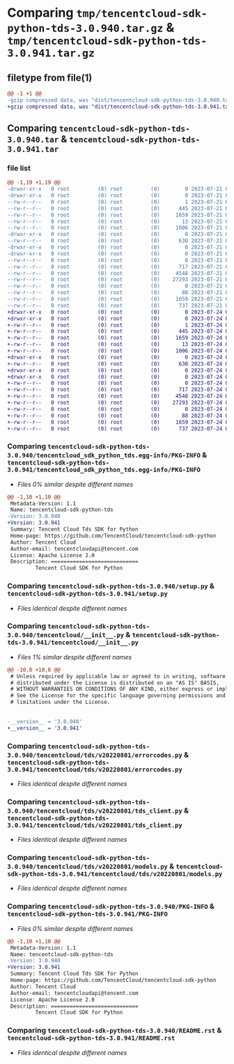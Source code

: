 # Comparing `tmp/tencentcloud-sdk-python-tds-3.0.940.tar.gz` & `tmp/tencentcloud-sdk-python-tds-3.0.941.tar.gz`

## filetype from file(1)

```diff
@@ -1 +1 @@
-gzip compressed data, was "dist/tencentcloud-sdk-python-tds-3.0.940.tar", last modified: Fri Jul 21 00:50:56 2023, max compression
+gzip compressed data, was "dist/tencentcloud-sdk-python-tds-3.0.941.tar", last modified: Mon Jul 24 00:45:31 2023, max compression
```

## Comparing `tencentcloud-sdk-python-tds-3.0.940.tar` & `tencentcloud-sdk-python-tds-3.0.941.tar`

### file list

```diff
@@ -1,19 +1,19 @@
-drwxr-xr-x   0 root         (0) root         (0)        0 2023-07-21 00:50:56.000000 tencentcloud-sdk-python-tds-3.0.940/
-drwxr-xr-x   0 root         (0) root         (0)        0 2023-07-21 00:50:56.000000 tencentcloud-sdk-python-tds-3.0.940/tencentcloud_sdk_python_tds.egg-info/
--rw-r--r--   0 root         (0) root         (0)        1 2023-07-21 00:50:56.000000 tencentcloud-sdk-python-tds-3.0.940/tencentcloud_sdk_python_tds.egg-info/dependency_links.txt
--rw-r--r--   0 root         (0) root         (0)      445 2023-07-21 00:50:56.000000 tencentcloud-sdk-python-tds-3.0.940/tencentcloud_sdk_python_tds.egg-info/SOURCES.txt
--rw-r--r--   0 root         (0) root         (0)     1659 2023-07-21 00:50:56.000000 tencentcloud-sdk-python-tds-3.0.940/tencentcloud_sdk_python_tds.egg-info/PKG-INFO
--rw-r--r--   0 root         (0) root         (0)       13 2023-07-21 00:50:56.000000 tencentcloud-sdk-python-tds-3.0.940/tencentcloud_sdk_python_tds.egg-info/top_level.txt
--rw-r--r--   0 root         (0) root         (0)     1006 2023-07-21 00:50:56.000000 tencentcloud-sdk-python-tds-3.0.940/setup.py
-drwxr-xr-x   0 root         (0) root         (0)        0 2023-07-21 00:50:56.000000 tencentcloud-sdk-python-tds-3.0.940/tencentcloud/
--rw-r--r--   0 root         (0) root         (0)      630 2023-07-21 00:50:56.000000 tencentcloud-sdk-python-tds-3.0.940/tencentcloud/__init__.py
-drwxr-xr-x   0 root         (0) root         (0)        0 2023-07-21 00:50:56.000000 tencentcloud-sdk-python-tds-3.0.940/tencentcloud/tds/
-drwxr-xr-x   0 root         (0) root         (0)        0 2023-07-21 00:50:56.000000 tencentcloud-sdk-python-tds-3.0.940/tencentcloud/tds/v20220801/
--rw-r--r--   0 root         (0) root         (0)        0 2023-07-21 00:50:56.000000 tencentcloud-sdk-python-tds-3.0.940/tencentcloud/tds/v20220801/__init__.py
--rw-r--r--   0 root         (0) root         (0)      717 2023-07-21 00:50:56.000000 tencentcloud-sdk-python-tds-3.0.940/tencentcloud/tds/v20220801/errorcodes.py
--rw-r--r--   0 root         (0) root         (0)     4548 2023-07-21 00:50:56.000000 tencentcloud-sdk-python-tds-3.0.940/tencentcloud/tds/v20220801/tds_client.py
--rw-r--r--   0 root         (0) root         (0)    27293 2023-07-21 00:50:56.000000 tencentcloud-sdk-python-tds-3.0.940/tencentcloud/tds/v20220801/models.py
--rw-r--r--   0 root         (0) root         (0)        0 2023-07-21 00:50:56.000000 tencentcloud-sdk-python-tds-3.0.940/tencentcloud/tds/__init__.py
--rw-r--r--   0 root         (0) root         (0)       88 2023-07-21 00:50:56.000000 tencentcloud-sdk-python-tds-3.0.940/setup.cfg
--rw-r--r--   0 root         (0) root         (0)     1659 2023-07-21 00:50:56.000000 tencentcloud-sdk-python-tds-3.0.940/PKG-INFO
--rw-r--r--   0 root         (0) root         (0)      737 2023-07-21 00:50:56.000000 tencentcloud-sdk-python-tds-3.0.940/README.rst
+drwxr-xr-x   0 root         (0) root         (0)        0 2023-07-24 00:45:31.000000 tencentcloud-sdk-python-tds-3.0.941/
+drwxr-xr-x   0 root         (0) root         (0)        0 2023-07-24 00:45:31.000000 tencentcloud-sdk-python-tds-3.0.941/tencentcloud_sdk_python_tds.egg-info/
+-rw-r--r--   0 root         (0) root         (0)        1 2023-07-24 00:45:31.000000 tencentcloud-sdk-python-tds-3.0.941/tencentcloud_sdk_python_tds.egg-info/dependency_links.txt
+-rw-r--r--   0 root         (0) root         (0)      445 2023-07-24 00:45:31.000000 tencentcloud-sdk-python-tds-3.0.941/tencentcloud_sdk_python_tds.egg-info/SOURCES.txt
+-rw-r--r--   0 root         (0) root         (0)     1659 2023-07-24 00:45:31.000000 tencentcloud-sdk-python-tds-3.0.941/tencentcloud_sdk_python_tds.egg-info/PKG-INFO
+-rw-r--r--   0 root         (0) root         (0)       13 2023-07-24 00:45:31.000000 tencentcloud-sdk-python-tds-3.0.941/tencentcloud_sdk_python_tds.egg-info/top_level.txt
+-rw-r--r--   0 root         (0) root         (0)     1006 2023-07-24 00:45:31.000000 tencentcloud-sdk-python-tds-3.0.941/setup.py
+drwxr-xr-x   0 root         (0) root         (0)        0 2023-07-24 00:45:31.000000 tencentcloud-sdk-python-tds-3.0.941/tencentcloud/
+-rw-r--r--   0 root         (0) root         (0)      630 2023-07-24 00:45:31.000000 tencentcloud-sdk-python-tds-3.0.941/tencentcloud/__init__.py
+drwxr-xr-x   0 root         (0) root         (0)        0 2023-07-24 00:45:31.000000 tencentcloud-sdk-python-tds-3.0.941/tencentcloud/tds/
+drwxr-xr-x   0 root         (0) root         (0)        0 2023-07-24 00:45:31.000000 tencentcloud-sdk-python-tds-3.0.941/tencentcloud/tds/v20220801/
+-rw-r--r--   0 root         (0) root         (0)        0 2023-07-24 00:45:31.000000 tencentcloud-sdk-python-tds-3.0.941/tencentcloud/tds/v20220801/__init__.py
+-rw-r--r--   0 root         (0) root         (0)      717 2023-07-24 00:45:31.000000 tencentcloud-sdk-python-tds-3.0.941/tencentcloud/tds/v20220801/errorcodes.py
+-rw-r--r--   0 root         (0) root         (0)     4548 2023-07-24 00:45:31.000000 tencentcloud-sdk-python-tds-3.0.941/tencentcloud/tds/v20220801/tds_client.py
+-rw-r--r--   0 root         (0) root         (0)    27293 2023-07-24 00:45:31.000000 tencentcloud-sdk-python-tds-3.0.941/tencentcloud/tds/v20220801/models.py
+-rw-r--r--   0 root         (0) root         (0)        0 2023-07-24 00:45:31.000000 tencentcloud-sdk-python-tds-3.0.941/tencentcloud/tds/__init__.py
+-rw-r--r--   0 root         (0) root         (0)       88 2023-07-24 00:45:31.000000 tencentcloud-sdk-python-tds-3.0.941/setup.cfg
+-rw-r--r--   0 root         (0) root         (0)     1659 2023-07-24 00:45:31.000000 tencentcloud-sdk-python-tds-3.0.941/PKG-INFO
+-rw-r--r--   0 root         (0) root         (0)      737 2023-07-24 00:45:31.000000 tencentcloud-sdk-python-tds-3.0.941/README.rst
```

### Comparing `tencentcloud-sdk-python-tds-3.0.940/tencentcloud_sdk_python_tds.egg-info/PKG-INFO` & `tencentcloud-sdk-python-tds-3.0.941/tencentcloud_sdk_python_tds.egg-info/PKG-INFO`

 * *Files 0% similar despite different names*

```diff
@@ -1,10 +1,10 @@
 Metadata-Version: 1.1
 Name: tencentcloud-sdk-python-tds
-Version: 3.0.940
+Version: 3.0.941
 Summary: Tencent Cloud Tds SDK for Python
 Home-page: https://github.com/TencentCloud/tencentcloud-sdk-python
 Author: Tencent Cloud
 Author-email: tencentcloudapi@tencent.com
 License: Apache License 2.0
 Description: ============================
         Tencent Cloud SDK for Python
```

### Comparing `tencentcloud-sdk-python-tds-3.0.940/setup.py` & `tencentcloud-sdk-python-tds-3.0.941/setup.py`

 * *Files identical despite different names*

### Comparing `tencentcloud-sdk-python-tds-3.0.940/tencentcloud/__init__.py` & `tencentcloud-sdk-python-tds-3.0.941/tencentcloud/__init__.py`

 * *Files 1% similar despite different names*

```diff
@@ -10,8 +10,8 @@
 # Unless required by applicable law or agreed to in writing, software
 # distributed under the License is distributed on an "AS IS" BASIS,
 # WITHOUT WARRANTIES OR CONDITIONS OF ANY KIND, either express or implied.
 # See the License for the specific language governing permissions and
 # limitations under the License.
 
 
-__version__ = '3.0.940'
+__version__ = '3.0.941'
```

### Comparing `tencentcloud-sdk-python-tds-3.0.940/tencentcloud/tds/v20220801/errorcodes.py` & `tencentcloud-sdk-python-tds-3.0.941/tencentcloud/tds/v20220801/errorcodes.py`

 * *Files identical despite different names*

### Comparing `tencentcloud-sdk-python-tds-3.0.940/tencentcloud/tds/v20220801/tds_client.py` & `tencentcloud-sdk-python-tds-3.0.941/tencentcloud/tds/v20220801/tds_client.py`

 * *Files identical despite different names*

### Comparing `tencentcloud-sdk-python-tds-3.0.940/tencentcloud/tds/v20220801/models.py` & `tencentcloud-sdk-python-tds-3.0.941/tencentcloud/tds/v20220801/models.py`

 * *Files identical despite different names*

### Comparing `tencentcloud-sdk-python-tds-3.0.940/PKG-INFO` & `tencentcloud-sdk-python-tds-3.0.941/PKG-INFO`

 * *Files 0% similar despite different names*

```diff
@@ -1,10 +1,10 @@
 Metadata-Version: 1.1
 Name: tencentcloud-sdk-python-tds
-Version: 3.0.940
+Version: 3.0.941
 Summary: Tencent Cloud Tds SDK for Python
 Home-page: https://github.com/TencentCloud/tencentcloud-sdk-python
 Author: Tencent Cloud
 Author-email: tencentcloudapi@tencent.com
 License: Apache License 2.0
 Description: ============================
         Tencent Cloud SDK for Python
```

### Comparing `tencentcloud-sdk-python-tds-3.0.940/README.rst` & `tencentcloud-sdk-python-tds-3.0.941/README.rst`

 * *Files identical despite different names*

